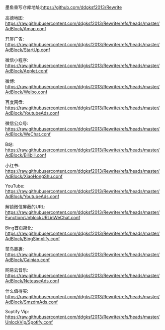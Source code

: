 墨鱼重写仓库地址:https://github.com/ddgksf2013/Rewrite

高德地图:
https://raw.githubusercontent.com/ddgksf2013/Rewrite/refs/heads/master/AdBlock/Amap.conf

开屏广告:
https://raw.githubusercontent.com/ddgksf2013/Rewrite/refs/heads/master/AdBlock/StartUp.conf

微信小程序:
https://raw.githubusercontent.com/ddgksf2013/Rewrite/refs/heads/master/AdBlock/Applet.conf

微博:
https://raw.githubusercontent.com/ddgksf2013/Rewrite/refs/heads/master/AdBlock/Weibo.conf

百度网盘:
https://raw.githubusercontent.com/ddgksf2013/Rewrite/refs/heads/master/AdBlock/YoutubeAds.conf

微信公众号:
https://raw.githubusercontent.com/ddgksf2013/Rewrite/refs/heads/master/AdBlock/WeChat.conf

B站:
https://raw.githubusercontent.com/ddgksf2013/Rewrite/refs/heads/master/AdBlock/Bilibili.conf

小红书:
https://raw.githubusercontent.com/ddgksf2013/Rewrite/refs/heads/master/AdBlock/XiaoHongShu.conf

YouTube:
https://raw.githubusercontent.com/ddgksf2013/Rewrite/refs/heads/master/AdBlock/YoutubeAds.conf

解锁微信屏蔽的URL:
https://raw.githubusercontent.com/ddgksf2013/Rewrite/refs/heads/master/Function/UnblockURLinWeChat.conf

Bing首页简化:
https://raw.githubusercontent.com/ddgksf2013/Rewrite/refs/heads/master/AdBlock/BingSimplify.conf

菜鸟裹裹:
https://raw.githubusercontent.com/ddgksf2013/Rewrite/refs/heads/master/AdBlock/Cainiao.conf

网易云音乐:
https://raw.githubusercontent.com/ddgksf2013/Rewrite/refs/heads/master/AdBlock/NeteaseAds.conf

什么值得买:
https://raw.githubusercontent.com/ddgksf2013/Rewrite/refs/heads/master/AdBlock/SmzdmAds.conf

Soptify Vip:
https://raw.githubusercontent.com/ddgksf2013/Rewrite/refs/heads/master/UnlockVip/Spotify.conf
